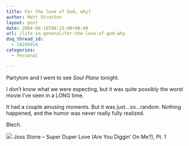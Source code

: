 ```yaml
---
title: For the love of God, why?
author: Matt Stratton
layout: post
date: 2004-06-16T00:15:00+00:00
url: /life-in-general/for-the-love-of-god-why
dsq_thread_id:
  - 28249914
categories:
  - Personal

---
```

Partytom and I went to see _Soul Plane_ tonight.

I don&#8217;t know what we were expecting, but it was quite possibly the worst movie I&#8217;ve seen in a LONG time.

It had a couple amusing moments. But it was just&#8230;so&#8230;random. Nothing happened, and the humor was never really fully realized.

Blech.

[![][1]][2] Joss Stone &#8211; Super Duper Love (Are You Diggin&#8217; On Me?), Pt. 1</span>

 [1]: https://ax.phobos.apple.com.edgesuite.net/images/iTunes.gif
 [2]: https://www.itunes.com